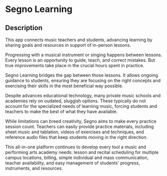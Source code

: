 # Segno Learning

## Description
This app connects music teachers and students, advancing learning by sharing goals and resources in support of in-person lessons.

Progressing with a musical instrument or singing happens between lessons. Every lesson is an opportunity to guide, teach, and correct mistakes. But true improvements take place in the crucial hours spent in practice.

Segno Learning bridges the gap between those lessons. It allows ongoing guidance to students, ensuring they are focusing on the right concepts and exercising their skills in the most beneficial way possible.

Despite advances educational technology, many private music schools and academies rely on oudated, sluggish options. These typically do not account for the specialized needs of learning music, forcing students and teachers to make the best of what they have available.

While limitations can breed creativity, Segno aims to make every practice session count. Teachers can easily provide practice materials, including sheet music and tablation, videos of exercises and techniques, and reference audio files that keep students moving in the right direction.

This all-in-one platform continues to develop every tool a music and performing arts academy needs: lesson and recital scheduling for multiple campus locations, billing, simple individual and mass communication, teacher availability, and easy management of students' progress, instruments, and resources.
